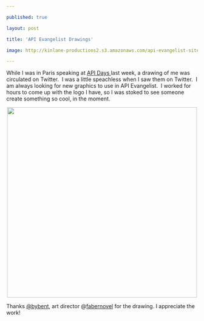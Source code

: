 ---
published: true
layout: post
title: 'API Evangelist Drawings'
image: http://kinlane-productions2.s3.amazonaws.com/api-evangelist-site/blog/kin-lane-drawing.jpg
---

<p>While I was in Paris speaking at <a title="API Days" href="http://apidays.io" target="_blank">API Days </a>last week, a drawing of me was circulated on Twitter. &nbsp;I was a little speachless when I saw them on Twitter. &nbsp;I am always looking for new graphics to use in API Evangelist. &nbsp;I worked for hours to come up with the logo I have, so I was stoked to see someone create something so cool, in the moment.
<p><img style="display: block; margin-left: auto; margin-right: auto;" src="https://s3.amazonaws.com/kinlane-productions2/api-evangelist/kin-lane-drawing.jpg" alt="" width="500" />
<p>Thanks&nbsp;<a href="https://twitter.com/bybent" target="_blank">@bybent</a>, art director @<a href="https://twitter.com/fabernovel" target="_blank">fabernovel</a> for the drawing. I appreciate the work!

